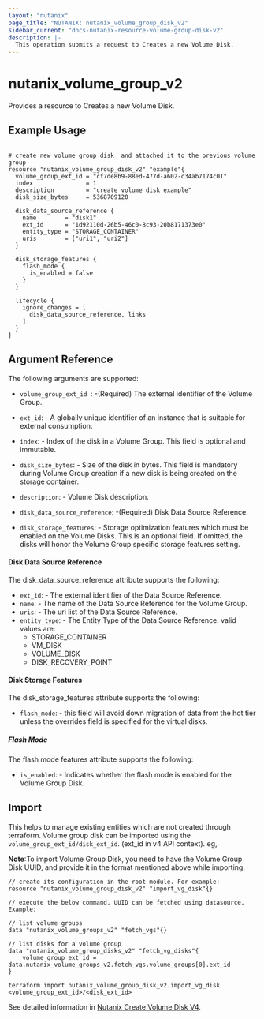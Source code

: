 ```yaml
---
layout: "nutanix"
page_title: "NUTANIX: nutanix_volume_group_disk_v2"
sidebar_current: "docs-nutanix-resource-volume-group-disk-v2"
description: |-
  This operation submits a request to Creates a new Volume Disk.
---
```


# nutanix_volume_group_v2

Provides a resource to Creates a new Volume Disk.

## Example Usage

```hcl

# create new volume group disk  and attached it to the previous volume group
resource "nutanix_volume_group_disk_v2" "example"{
  volume_group_ext_id = "cf7de8b9-88ed-477d-a602-c34ab7174c01"
  index               = 1
  description         = "create volume disk example"
  disk_size_bytes     = 5368709120

  disk_data_source_reference {
    name        = "disk1"
    ext_id      = "1d92110d-26b5-46c0-8c93-20b8171373e0"
    entity_type = "STORAGE_CONTAINER"
    uris        = ["uri1", "uri2"]
  }

  disk_storage_features {
    flash_mode {
      is_enabled = false
    }
  }

  lifecycle {
    ignore_changes = [
      disk_data_source_reference, links
    ]
  }
}
```

## Argument Reference

The following arguments are supported:

- `volume_group_ext_id `: -(Required) The external identifier of the Volume Group.

- `ext_id`: - A globally unique identifier of an instance that is suitable for external consumption.

- `index`: - Index of the disk in a Volume Group. This field is optional and immutable.

- `disk_size_bytes`: - Size of the disk in bytes. This field is mandatory during Volume Group creation if a new disk is being created on the storage container.

- `description`: - Volume Disk description.

- `disk_data_source_reference`: -(Required) Disk Data Source Reference.
- `disk_storage_features`: - Storage optimization features which must be enabled on the Volume Disks. This is an optional field. If omitted, the disks will honor the Volume Group specific storage features setting.

#### Disk Data Source Reference

The disk_data_source_reference attribute supports the following:

- `ext_id`: - The external identifier of the Data Source Reference.
- `name`: - The name of the Data Source Reference for the Volume Group.
- `uris`: - The uri list of the Data Source Reference.
- `entity_type`: - The Entity Type of the Data Source Reference. valid values are:
  - STORAGE_CONTAINER
  - VM_DISK
  - VOLUME_DISK
  - DISK_RECOVERY_POINT

#### Disk Storage Features

The disk_storage_features attribute supports the following:

- `flash_mode`: - this field will avoid down migration of data from the hot tier unless the overrides field is specified for the virtual disks.

##### Flash Mode

The flash mode features attribute supports the following:

- `is_enabled`: - Indicates whether the flash mode is enabled for the Volume Group Disk.

## Import

This helps to manage existing entities which are not created through terraform. Volume group disk can be imported using the `volume_group_ext_id/disk_ext_id`. (ext_id in v4 API context). eg,

**Note**:To import Volume Group Disk, you need to have the Volume Group Disk UUID, and provide it in the format mentioned above while importing.

```hcl
// create its configuration in the root module. For example:
resource "nutanix_volume_group_disk_v2" "import_vg_disk"{}

// execute the below command. UUID can be fetched using datasource. Example:

// list volume groups
data "nutanix_volume_groups_v2" "fetch_vgs"{}

// list disks for a volume group
data "nutanix_volume_group_disks_v2" "fetch_vg_disks"{
    volume_group_ext_id = data.nutanix_volume_groups_v2.fetch_vgs.volume_groups[0].ext_id
}

terraform import nutanix_volume_group_disk_v2.import_vg_disk <volume_group_ext_id>/<disk_ext_id>
```

See detailed information in [Nutanix Create Volume Disk V4](https://developers.nutanix.com/api-reference?namespace=volumes&version=v4.0#tag/VolumeGroups/operation/createVolumeDisk).
